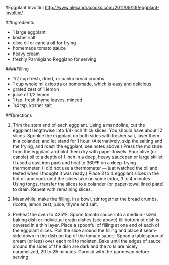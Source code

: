 #Eggplant Involtini
http://www.alexandracooks.com/2011/09/29/eggplant-involtini/

##Ingredients

- 1 large eggplant
- kosher salt
- olive oil or canola oil for frying
- homemade tomato sauce
- heavy cream
- freshly Parmigiano Reggiano for serving

####Filling

- 1/2 cup fresh, dried, or panko bread crumbs
- 1 cup whole milk ricotta or homemade, which is easy and delicious
- grated zest of 1 lemon
- juice of 1/2 lemon
- 1 tsp. fresh thyme leaves, minced
- 1/4 tsp. kosher salt

##Directions

1. Trim the stem end of each eggplant. Using a mandoline, cut the eggplant lengthwise into 1/4-inch thick slices. You should have about 12 slices. Sprinkle the eggplant on both sides with kosher salt, layer them in a colander, and let stand for 1 hour. (Alternatively, skip the salting and the frying, and roast the eggplant, see notes above.) Press the moisture from the eggplant and blot them dry with paper towels. Pour olive (or canola) oil to a depth of 1 inch in a deep, heavy saucepan or large skillet (I used a cast iron pan) and heat to 360ºF on a deep-frying thermometer. (I did not use a thermometer — just watched the oil and tested when I thought it was ready.) Place 3 to 4 eggplant slices in the hot oil and cook until the slices take on some color, 3 to 4 minutes. Using tongs, transfer the slices to a colander (or paper-towel lined plate) to drain. Repeat with remaining slices.

2. Meanwhile, make the filling. In a bowl, stir together the bread crumbs, ricotta, lemon zest, juice, thyme and salt.

3. Preheat the oven to 425ºF. Spoon tomato sauce into a medium-sized baking dish or individual gratin dishes (see above) till bottom of dish is covered in a thin layer. Place a spoonful of filling at one end of each of the eggplant slices. Roll the slice around the filling and place it seam-side down in the dish on top of the tomato sauce. Spoon a tablespoon of cream (or less) over each roll to moisten. Bake until the edges of sauce around the sides of the dish are dark and the rolls are nicely caramelized, 20 to 25 minutes. Garnish with the parmesan before serving.